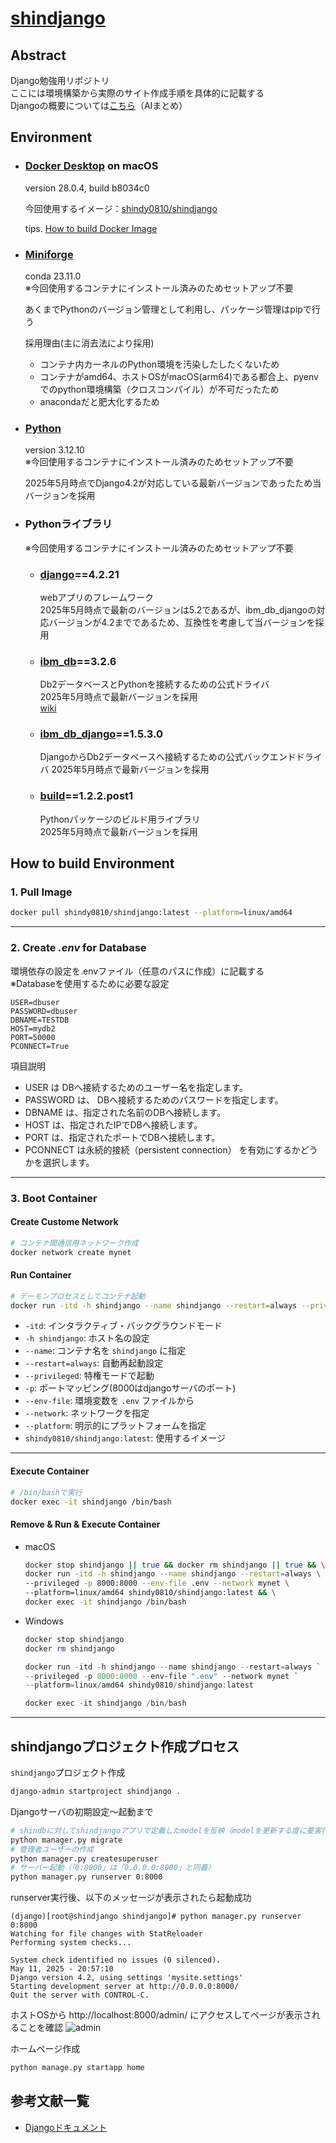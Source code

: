 # [shindjango](https://github.com/shindy-dev/django_db2)

## Abstract
Django勉強用リポジトリ  
ここには環境構築から実際のサイト作成手順を具体的に記載する  
Djangoの概要については[こちら](docs/about_Django.md)（AIまとめ）

## Environment
- ### [Docker Desktop](https://www.docker.com/ja-jp/products/docker-desktop/) on macOS
    version 28.0.4, build b8034c0

    今回使用するイメージ：[shindy0810/shindjango](https://hub.docker.com/r/shindy0810/shindjango)  

    tips. [How to build Docker Image](docs/how2_build_DockerImage.md)

- ### [Miniforge](https://github.com/conda-forge/miniforge)
    conda 23.11.0  
    ※今回使用するコンテナにインストール済みのためセットアップ不要  

    あくまでPythonのバージョン管理として利用し、パッケージ管理はpipで行う

    採用理由(主に消去法により採用)  
    * コンテナ内カーネルのPython環境を汚染したしたくないため
    * コンテナがamd64、ホストOSがmacOS(arm64)である都合上、pyenvでのpython環境構築（クロスコンパイル）が不可だったため
    * anacondaだと肥大化するため

- ### [Python](https://www.python.org/)
    version 3.12.10  
    ※今回使用するコンテナにインストール済みのためセットアップ不要  

    2025年5月時点でDjango4.2が対応している最新バージョンであったため当バージョンを採用

- ### Pythonライブラリ
    ※今回使用するコンテナにインストール済みのためセットアップ不要  
    - ### [django](https://github.com/django/django)==4.2.21
        webアプリのフレームワーク  
        2025年5月時点で最新のバージョンは5.2であるが、ibm_db_djangoの対応バージョンが4.2までであるため、互換性を考慮して当バージョンを採用

    - ### [ibm_db](https://github.com/ibmdb/python-ibmdb)==3.2.6
        Db2データベースとPythonを接続するための公式ドライバ  
        2025年5月時点で最新バージョンを採用  
        [wiki](https://github.com/ibmdb/python-ibmdb/wiki/APIs)

    - ### [ibm_db_django](https://github.com/ibmdb/python-ibmdb-django)==1.5.3.0
        DjangoからDb2データベースへ接続するための公式バックエンドドライバ
        2025年5月時点で最新バージョンを採用

    - ### [build](https://github.com/pypa/build)==1.2.2.post1
        Pythonパッケージのビルド用ライブラリ  
        2025年5月時点で最新バージョンを採用

## How to build Environment
### 1. Pull Image
```bash
docker pull shindy0810/shindjango:latest --platform=linux/amd64
```

---

### 2. Create *.env* for Database
環境依存の設定を.envファイル（任意のパスに作成）に記載する  
※Databaseを使用するために必要な設定
```
USER=dbuser
PASSWORD=dbuser
DBNAME=TESTDB
HOST=mydb2
PORT=50000
PCONNECT=True
```

項目説明  
- USER は DBへ接続するためのユーザー名を指定します。
- PASSWORD は、 DBへ接続するためのパスワードを指定します。
- DBNAME は、指定された名前のDBへ接続します。
- HOST は、指定されたIPでDBへ接続します。
- PORT は、指定されたポートでDBへ接続します。
- PCONNECT は永続的接続（persistent connection） を有効にするかどうかを選択します。
---

### 3. Boot Container

#### Create Custome Network
```bash
# コンテナ間通信用ネットワーク作成
docker network create mynet
```

#### Run Container
```bash
# デーモンプロセスとしてコンテナ起動
docker run -itd -h shindjango --name shindjango --restart=always --privileged -p 8000:8000 --env-file ~/.env --network mynet --platform=linux/amd64 shindy0810/shindjango:latest
```
- `-itd`: インタラクティブ・バックグラウンドモード
- `-h shindjango`: ホスト名の設定
- `--name`: コンテナ名を `shindjango` に指定
- `--restart=always`: 自動再起動設定
- `--privileged`: 特権モードで起動
- `-p`: ポートマッピング(8000はdjangoサーバのポート)
- `--env-file`: 環境変数を `.env` ファイルから
- `--network`: ネットワークを指定
- `--platform`: 明示的にプラットフォームを指定
- `shindy0810/shindjango:latest`: 使用するイメージ

---

#### Execute Container
```bash
# /bin/bashで実行
docker exec -it shindjango /bin/bash
```

#### Remove & Run & Execute Container
- macOS  
    ```bash
    docker stop shindjango || true && docker rm shindjango || true && \
    docker run -itd -h shindjango --name shindjango --restart=always \
    --privileged -p 8000:8000 --env-file .env --network mynet \
    --platform=linux/amd64 shindy0810/shindjango:latest && \
    docker exec -it shindjango /bin/bash
    ```

- Windows
    ```powershell
    docker stop shindjango
    docker rm shindjango

    docker run -itd -h shindjango --name shindjango --restart=always `
    --privileged -p 8000:8000 --env-file ".env" --network mynet `
    --platform=linux/amd64 shindy0810/shindjango:latest

    docker exec -it shindjango /bin/bash
    ```
---


## shindjangoプロジェクト作成プロセス
`shindjango`プロジェクト作成
```bash
django-admin startproject shindjango .
```

Djangoサーバの初期設定〜起動まで
```bash
# shindbに対してshindjangoアプリで定義したmodelを反映（modelを更新する度に要実行）
python manager.py migrate
# 管理者ユーザーの作成
python manager.py createsuperuser
# サーバー起動（「0:8000」は「0.0.0.0:8000」と同義）
python manager.py runserver 0:8000
```
runserver実行後、以下のメッセージが表示されたら起動成功   
```
(django)[root@shindjango shindjango]# python manager.py runserver 0:8000
Watching for file changes with StatReloader
Performing system checks...

System check identified no issues (0 silenced).
May 11, 2025 - 20:57:10
Django version 4.2, using settings 'mysite.settings'
Starting development server at http://0.0.0.0:8000/
Quit the server with CONTROL-C.
```
ホストOSから http://localhost:8000/admin/ にアクセスしてページが表示されることを確認
![admin](docs/adminpage.png)

ホームページ作成
```bash
python manage.py startapp home
```

## 参考文献一覧
* [Djangoドキュメント](https://docs.djangoproject.com/ja/5.2/)
